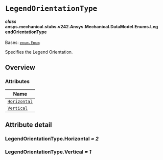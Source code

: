 # `LegendOrientationType`

<a id="ansys.mechanical.stubs.v242.Ansys.Mechanical.DataModel.Enums.LegendOrientationType"></a>

#### *class* ansys.mechanical.stubs.v242.Ansys.Mechanical.DataModel.Enums.LegendOrientationType

Bases: [`enum.Enum`](https://docs.python.org/3/library/enum.html#enum.Enum)

Specifies the Legend Orientation.

<!-- !! processed by numpydoc !! -->

<a id="overview"></a>

## Overview

### Attributes

| Name |
| ---------------------------------------------------------------------------------------------------------------------------------- |
| [`Horizontal`](#LegendOrientationType.Horizontal) |
| [`Vertical`](#LegendOrientationType.Vertical) |

<a id="attribute-detail"></a>

## Attribute detail

<a id="LegendOrientationType.Horizontal"></a>

### LegendOrientationType.Horizontal *= 2*

<a id="LegendOrientationType.Vertical"></a>

### LegendOrientationType.Vertical *= 1*


